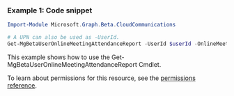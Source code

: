 ### Example 1: Code snippet

```powershell
Import-Module Microsoft.Graph.Beta.CloudCommunications

# A UPN can also be used as -UserId.
Get-MgBetaUserOnlineMeetingAttendanceReport -UserId $userId -OnlineMeetingId $onlineMeetingId -MeetingAttendanceReportId $meetingAttendanceReportId -ExpandProperty "attendanceRecords"
```
This example shows how to use the Get-MgBetaUserOnlineMeetingAttendanceReport Cmdlet.

To learn about permissions for this resource, see the [permissions reference](/graph/permissions-reference).

